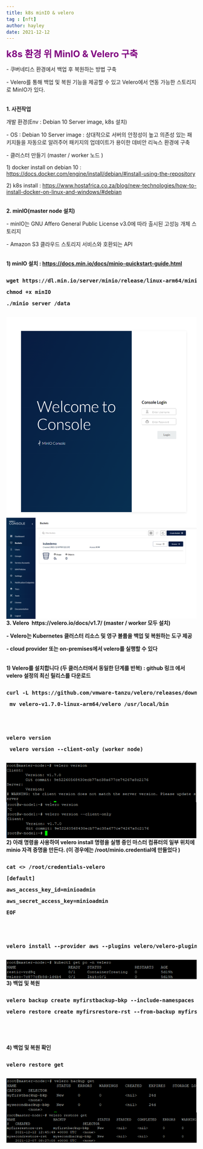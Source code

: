 ```yaml
---
title: k8s minIO & velero
tag : [nft]
author: hayley
date: 2021-12-12
---
```


<font size="5" color="purple"><b>k8s 환경 위 MinIO & Velero 구축</b></font>
<p>- 쿠버네티스 환경에서 백업 후 복원하는 방법 구축
<p>- Velero를 통해 백업 및 복원 기능을 제공할 수 있고 Velero에서 연동 가능한 스토리지로 MinIO가 있다.
<br>
<br>
<p><b>1. 사전작업</b>
<p>개발 환경(Env : Debian 10 Server image, k8s 설치) 
<p>- OS : Debian 10 Server image : 상대적으로 서버의 안정성이 높고 의존성 있는 패키지들을 자동으로 알려주어 패키지의 업데이트가 용이한 데비안 리눅스 환경에 구축
<p>- 클러스터 만들기 (master / worker 노드 )
<br>
<p>  1) docker install on debian 10 : <a href="https://docs.docker.com/engine/install/debian/#install-using-the-repository">https://docs.docker.com/engine/install/debian/#install-using-the-repository</a>
<p>  2) k8s install : <a href="https://www.hostafrica.co.za/blog/new-technologies/how-to-install-docker-on-linux-and-windows/#debian">https://www.hostafrica.co.za/blog/new-technologies/how-to-install-docker-on-linux-and-windows/#debian</a>
<br>
<br>
<p><b>2. minIO(master node 설치)</b>
<p>- minIO는 GNU Affero General Public License v3.0에 따라 출시된 고성능 개체 스토리지
<p>- Amazon S3 클라우드 스토리지 서비스와 호환되는 API
<br>
<br>
<p><b>1) minIO 설치 : <a href="https://docs.min.io/docs/minio-quickstart-guide.html">https://docs.min.io/docs/minio-quickstart-guide.html</a>
<pre><p>wget https://dl.min.io/server/minio/release/linux-arm64/minio
<p>chmod +x minIO
<p>./minio server /data</pre> 
<p><img src="https://raw.githubusercontent.com/hayleyshim/hayleyshim.github.io/master/assets/images/projects/minio1.png" align="left"></p>  
<p><img src="https://raw.githubusercontent.com/hayleyshim/hayleyshim.github.io/master/assets/images/projects/minio2.png" align="left"></p>    
<br>  
<p><b>3. Velero  https://velero.io/docs/v1.7/ (master / worker 모두 설치)</b>
<p>- Velero는 Kubernetes 클러스터 리소스 및 영구 볼륨을 백업 및 복원하는 도구 제공
<p>- cloud provider 또는 on-premises에서 velero를 실행할 수 있다
<br>
<br>
<p> 1) Velero를 설치합니다 (두 클러스터에서 동일한 단계를 반복) : github 링크 에서 velero 설정의 최신 릴리스를 다운로드
<pre><p>curl -L https://github.com/vmware-tanzu/velero/releases/download/v1.7.0/velero-v1.7.0-linux-arm64.tar.gz | tar xvfz - 
<p> mv velero-v1.7.0-linux-arm64/velero /usr/local/bin </pre>   
<br>
<pre><p>velero version  
<p> velero version --client-only (worker node) </pre>      
<p><img src="https://raw.githubusercontent.com/hayleyshim/hayleyshim.github.io/master/assets/images/projects/velero1.png" align="left">    
<p><img src="https://raw.githubusercontent.com/hayleyshim/hayleyshim.github.io/master/assets/images/projects/velero2.png" align="left">    
<br>
<br>   
<p>2) 아래 명령을 사용하여 velero install 명령을 실행 중인 마스터 컴퓨터의 일부 위치에 minio 자격 증명을 만든다. (이 경우에는 /root/minio.credential에 만들었다 ) 
<pre><p>cat <<EOF>> /root/credentials-velero
<p>[default]
<p>aws_access_key_id=minioadmin 
<p>aws_secret_access_key=minioadmin 
<p>EOF  </pre> 
<br> 
<pre><p>velero install --provider aws --plugins velero/velero-plugin-for-aws:v1.0.0 --bucket kubedemo --secret-file /root/credentials-velero --use-volume-snapshots=false --default-volumes-to-restic --backup-location-config region=minio,s3ForcePathStyle="true",s3Url=http://121.141.161.74:9000 --use-restic  </pre>  
<p><img src="https://raw.githubusercontent.com/hayleyshim/hayleyshim.github.io/master/assets/images/projects/velero3.png" align="left"> 
<br>
<br> 
<p>3) 백업 및 복원
<pre><p>velero backup create myfirstbackup-bkp --include-namespaces my-namespace --wait 
<p>velero restore create myfirsrestore-rst --from-backup myfirstbackup-bkp --wait </pre> 
<br>
<br> 
<p>4) 백업 및 복원 확인
<pre><p>velero restore get </pre> 
<p><img src="https://raw.githubusercontent.com/hayleyshim/hayleyshim.github.io/master/assets/images/projects/velero4.png" align="left">      
<pre><p>velero restore get </pre> 
<p><img src="https://raw.githubusercontent.com/hayleyshim/hayleyshim.github.io/master/assets/images/projects/velero5.png" align="left">      
